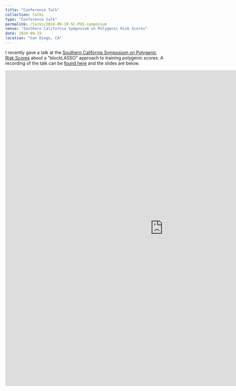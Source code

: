 ```yaml
---
title: "Conference Talk"
collection: talks
type: "Conference talk"
permalink: /talks/2024-09-19-SC-PGS-symposium
venue: "Southern California Symposium on Polygenic Risk Scores"
date: 2024-09-19
location: "San Diego, CA"
---
```


I recently gave a talk at the [Southern California Symposium on Polygenic Risk Scores](https://sites.uci.edu/scs2024/) about a "blockLASSO" approach to training polygenic scores. A recording of the talk can be [found here](https://sites.uci.edu/scs2024/symposium-schedule/) and the slides are below.


<embed src="http://traben.github.io/files/Southern_Calif_Symposium_on_PRS_lightning_talk_2024-1.pdf" type="application/pdf" width="1000px" height="1000px"></embed>
<object data="http://traben.github.io/files/Southern_Calif_Symposium_on_PRS_lightning_talk_2024-1.pdf" type="application/pdf" width="1000px" height="1000px"></object>


